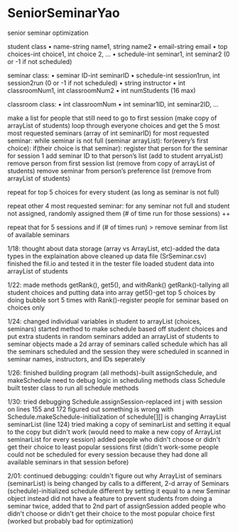 # SeniorSeminarYao
senior seminar optimization

student class
• name-string name1, string name2
• email-string email
• top choices-int choice1, int choice 2, …
• schedule-int seminar1, int seminar2 (0 or -1 if not scheduled)

seminar class:
• seminar ID-int seminarID
• schedule-int session1run, int session2run (0 or -1 if not scheduled)
• string instructor 
• int classroomNum1, int classroomNum2
• int numStudents (16 max)

classroom class:
• int classroomNum
• int seminar1ID, int seminar2ID, … 


make a list for people that still need to go to first session (make copy of arrayList of students)
loop through everyone choices and get the 5 most most requested seminars (array of int seminarID)
for most requested seminar:
while seminar is not full (seminar arrayList):
for(every’s first choice):
if(their choice is that seminar):
register that person for the seminar for session 1 
add seminar ID to that person’s list (add to student arryaList)
remove person from first session list (remove from copy of arrayList of students)
remove seminar from person’s preference list (remove from arrayList of students)

repeat for top 5 choices for every student (as long as seminar is not full) 

repeat other 4 most requested seminar:
for any seminar not full and student not assigned, randomly assigned them 
(# of time run for those sessions) ++

repeat that for 5 sessions and if (# of times run) > remove seminar from list of available seminars 

1/18:
thought about data storage (array vs ArrayList, etc)-added the data types in the explaination above
cleaned up data file (SrSeminar.csv)
finished the fil.io and tested it in the tester file 
loaded student data into arrayList of students 

1/22:
made methods getRank(), get5(), and withRank()
getRank()-tallying all student choices and putting data into array 
get5()-get top 5 choices by doing bubble sort 5 times
with Rank()-register people for seminar based on choices only

1/24:
changed individual variables in student to arrayList (choices, seminars)
started method to make schedule based off student choices and put extra students in random seminars
added an arrayList of students to seminar objects
made a 2d array of seminars called schedule which has all the seminars scheduled and the session they were scheduled in
scanned in seminar names, instructors, and IDs seperately

1/26:
finished building program (all methods)-built assignSchedule, and makeSchedule
need to debug logic in scheduling methods class Schedule
built tester class to run all schedule methods 

1/30:
tried debugging Schedule.assignSession-replaced int j with session on lines 155 and 172
figured out something is wrong with Schedule.makeSchedule-initialization of schedule[][] is changing ArrayList seminarList (line 124)
tried making a copy of seminarList and setting it equal to the copy but didn't work (would need to make a new copy of ArrayList seminarList for every session)
added people who didn't choose or didn't get their choice to least popular sessions first (didn't work-some people could not be scheduled for every session because they had done all available seminars in that session before)

2/01:
continued debugging:
couldn't figure out why ArrayList of seminars (seminarList) is being changed by calls to a different, 2-d array of Seminars (schedule)-initialized schedule different by setting it equal to a new Seminar object instead
did not have a feature to prevent students from doing a seminar twice, added that to 2nd part of assignSession
added people who didn't choose or didn't get their choice to the most popular choice first (worked but probably bad for optimization)





